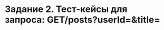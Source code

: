 # Задание 2. Тест-кейсы для запроса: GET/posts?userId=<id>&title=<title>

1.	Отсутствует значение параметра title. <br>
 <ins>Шаги к исполнению:</ins> выполнить запрос GET /posts?userId=5&title= <br>
Ожидаемый результат: возвращается пустой список.
 
2.	Отсутствуют значения обоих параметров.<br>
Шаги к исполнению: выполнить запрос GET /posts?userId=&title= <br>
Ожидаемый результат: возвращается пустой список.

3.	userId больше максимально возможного integer в js.<br>
Шаги к исполнению: выполнить запрос GET /posts?userId=9007199254740992&title=sed+ab+est+est<br>
Ожидаемый результат: возвращается пустой список.

4.	 Строковые значения параметра userId.<br>
Шаги к исполнению: выполнить запрос GET /posts?userId=four&title=sed+ab+est+est<br>
Ожидаемый результат: возвращается пустой список.

5.	Десятичное число в качестве userId.<br>
Шаги к исполнению: выполнить запрос GET /posts?userId=3,2&title=sed+ab+est+est<br>
Ожидаемый результат: возвращается пустой список.

 6.	Пробел в userId.<br>
Шаги к исполнению: выполнить запрос GET /posts?userId=6%20&title=sit+vel+voluptatem+et+non+libero<br>
Ожидаемый результат: Возвращается элемент, для которого userId=6, title=”sit vel voluptatem et non libero”:<br>
{<br>
    "userId": 6,<br>
    "id": 55,<br>
    "title": "sit vel voluptatem et non libero",<br>
    "body": "debitis excepturi ea perferendis harum libero optio\neos accusamus cum fuga ut sapiente repudiandae\net ut incidunt omnis molestiae\nnihil ut eum odit"<br>
  }
 
7.	Лишний пробел в начале или конце значения title.<br>
Шаги к исполнению: выполнить запрос GET /posts?userId=7&title=%20repudiandae+ea+animi+iusto%20 <br>
Ожидаемый результат: Возвращается элемент, для которого userId=7, title=” repudiandae ea animi iusto”:<br>
{<br>
    "userId": 7,<br>
    "id": 66,<br>
    "title": "repudiandae ea animi iusto",<br>
    "body": "officia veritatis tenetur vero qui itaque\nsint non ratione\nsed et ut asperiores iusto eos molestiae nostrum\nveritatis quibusdam et nemo iusto saepe"<br>
 }
 
8.	Должна быть чувствительность к регистру.<br>
Шаги к исполнению: выполнить запрос GET /posts?userId=9&title=SAPIENTE+OMNIS+FUGIT+EOS <br>
Ожидаемый результат: Возвращается пустой список.
 
9.	Уязвимость к XSS-атакам.<br>
Шаги к исполнению: выполнить запрос GET /posts?userId=1&title=<script>alert(123)</script> <br>
Ожидаемый результат: Возвращается пустой список.

# Задание 3. Описание бага.

Описание: При осуществлении запроса GET/posts/postId с использованием валидного (т.е. number), но несуществующего postId в качестве ответа приходит ошибка 404 (страница не найдена).

Шаги по воспроизведению:
1. В адресную строку браузера ввести запрос: https://jsonplaceholder.typicode.com/posts/101
2. Нажать enter

Ожидаемый результат: {}

Фактический результат: 404 page not found

Комментарий: Стоит добавить в код условие, что в случае получения от сервера ответа с ошибкой клиента/сервера, должен возвращаться пустой список.
